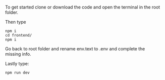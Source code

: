To get started clone or download the code
and open the terminal in the root folder.

Then type

```
npm i
cd frontend/
npm i
```

Go back to root folder and rename env.text to .env
and complete the missing info.

Lastly type:
```
npm run dev
```

